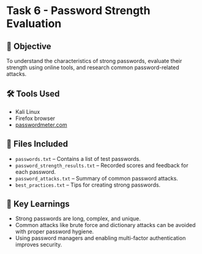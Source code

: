 # Task 6 - Password Strength Evaluation

## 🎯 Objective
To understand the characteristics of strong passwords, evaluate their strength using online tools, and research common password-related attacks.

## 🛠️ Tools Used
- Kali Linux
- Firefox browser
- [passwordmeter.com](https://www.passwordmeter.com)

## 📂 Files Included
- `passwords.txt` – Contains a list of test passwords.
- `password_strength_results.txt` – Recorded scores and feedback for each password.
- `password_attacks.txt` – Summary of common password attacks.
- `best_practices.txt` – Tips for creating strong passwords.

## 📌 Key Learnings
- Strong passwords are long, complex, and unique.
- Common attacks like brute force and dictionary attacks can be avoided with proper password hygiene.
- Using password managers and enabling multi-factor authentication improves security.
